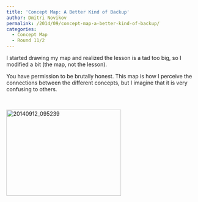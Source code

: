 ```yaml
---
title: 'Concept Map: A Better Kind of Backup'
author: Dmitri Novikov
permalink: /2014/09/concept-map-a-better-kind-of-backup/
categories:
  - Concept Map
  - Round 11/2
---
```

I started drawing my map and realized the lesson is a tad too big, so I modified a bit (the map, not the lesson).

You have permission to be brutally honest. This map is how I perceive the connections between the different concepts, but I imagine that it is very confusing to others.

&nbsp;

[<img class="alignnone size-medium wp-image-8609" alt="20140912_095239" src="http://teaching.software-carpentry.org/wp-content/uploads/2014/09/20140912_095239-300x225.jpg" width="300" height="225" />][1]

 [1]: http://teaching.software-carpentry.org/wp-content/uploads/2014/09/20140912_095239.jpg
